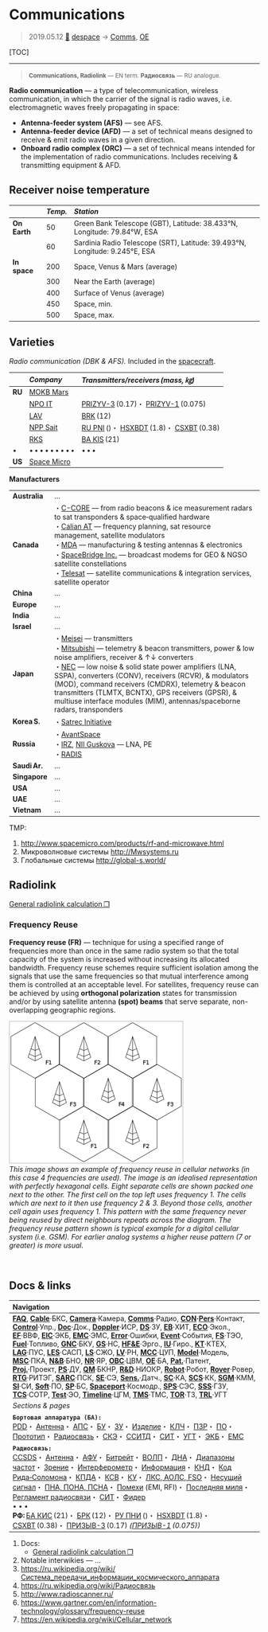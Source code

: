 # Communications
> 2019.05.12 [🚀](../index/index.md) [despace](index.md) → [Comms](comms.md), [OE](oe.md)

[TOC]

---

> <small>**Communications, Radiolink** — EN term. **Радиосвязь** — RU analogue.</small>

**Radio communication** — a type of telecommunication, wireless communication, in which the carrier of the signal is radio waves, i.e. electromagnetic waves freely propagating in space:

   - **Antenna-feeder system (AFS)** — see AFS.
   - **Antenna-feeder device (AFD)** — a set of technical means designed to receive & emit radio waves in a given direction.
   - **Onboard radio complex (ORC)** — a set of technical means intended for the implementation of radio communications. Includes receiving & transmitting equipment & AFD.



## Receiver noise temperature

| |*Temp.*|*Station*|
|:--|:--|:--|
|**On Earth**|50|Green Bank Telescope (GBT), Latitude: 38.433°N, Longitude: 79.84°W, ESA|
| |60|Sardinia Radio Telescope (SRT), Latitude: 39.493°N, Longitude: 9.245°E, ESA|
|**In space**|200|Space, Venus & Mars (average)|
| |300|Near the Earth (average)|
| |400|Surface of Venus (average)|
| |450|Space, min.|
| |500|Space, max.|



## Varieties
*Radio communication (DBK & AFS).* Included in the [spacecraft](sc.md).

| |*Company*|*Transmitters/receivers (mass, ㎏)*|
|:--|:--|:--|
|**RU**|[MOKB Mars](zz_mars_mokb.md)| |
| |[NPO IT](zz_npoit.md)|[PRIZYV-3](prizyv_3.md) (0.17)・ [PRIZYV-1](prizyv_1.md) (0.075)|
| |[LAV](zz_lav.md)|[BRK](brk_lav.md) (12)|
| |[NPP Sait](zz_sait_ltd.md)|[RU PNI](ру_пни.md) ()・ [HSXBDT](hsxbdt.md) (1.8)・ [CSXBT](csxbt.md) (0.38)|
| |[RKS](zz_rss.md)|[BA KIS](ба_кис.md) (21)|
|•|• • • • • • • • •|• • •|
|**US**|[Space Micro](space_micro.md)| |

**Manufacturers**

| | |
|:--|:--|
|**Australia**|…|
|**Canada**|・[C-CORE](zz_c_core.md) — from radio beacons & ice measurement radars to sat transponders & space‑qualified hardware<br> ・[Calian AT](zz_calian_at.md) — frequency planning, sat resource management, satellite modulators<br> ・[MDA](zz_mda.md) — manufacturing & testing antennas & electronics<br> ・[SpaceBridge Inc.](zz_spacebridge.md) — broadcast modems for GEO & NGSO satellite constellations<br> ・[Telesat](zz_telesat.md) — satellite communications & integration services, satellite operator|
|**China**|…|
|**Europe**|…|
|**India**|…|
|**Israel**|…|
|**Japan**|・[Meisei](zz_meisei.md) — transmitters<br> ・[Mitsubishi](zz_mitsubishi.md) — telemetry & beacon transmitters, power & low noise amplifiers, receiver & ↑↓ converters<br> ・[NEC](zz_nec.md) — low noise & solid state power amplifiers (LNA, SSPA), converters (CONV), receivers (RCVR), & modulators (MOD), command receivers (CMDRX), telemetry & beacon transmitters (TLMTX, BCNTX), GPS receivers (GPSR), & multiuse interface modules (MIM), antennas/spaceborne radars, transponders|
|**Korea S.**|・[Satrec Initiative](zz_satreci.md)|
|**Russia**|・[AvantSpace](zz_avantspace.md)<br> ・[IRZ](zz_irz.md), [NII Guskova](нии_гуськова.md) — LNA, PE<br> ・[RADIS](zz_radis.md)|
|**Saudi Ar.**|…|
|**Singapore**|…|
|**USA**|…|
|**UAE**|…|
|**Vietnam**|…|

TMP:

   1. <http://www.spacemicro.com/products/rf-and-microwave.html>
   1. Микроволновые системы <http://Mwsystems.ru>
   1. Глобальные системы <http://global-s.world/>



## Radiolink

[General radiolink calculation ❐](f/comms/radiolink_calc_full.zip)


### Frequency Reuse

**Frequency reuse (FR)** — technique for using a specified range of frequencies more than once in the same radio system so that the total capacity of the system is increased without increasing its allocated bandwidth. Frequency reuse schemes require sufficient isolation among the signals that use the same frequencies so that mutual interference among them is controlled at an acceptable level. For satellites, frequency reuse can be achieved by using **orthogonal polarization** states for transmission and/or by using satellite antenna **(spot) beams** that serve separate, non-overlapping geographic regions.

![](f/comms/frequency_reuse.png)  
*This image shows an example of frequency reuse in cellular networks (in this case 4 frequencies are used). The image is an idealised representation with perfectly hexagonal cells. Eight separate cells are shown packed one next to the other. The first cell on the top left uses frequency 1. The cells which are next to it then use frequency 2 & 3. Beyond those cells, another cell again uses frequency 1. This pattern with the same frequency never being reused by direct neighbours repeats across the diagram. The frequency reuse pattern shown is typical example for a digital cellular system (i.e. GSM). For earlier analog systems a higher reuse pattern (7 or greater) is more usual.*



<p style="page-break-after:always"> </p>

## Docs & links
|Navigation|
|:--|
|**[FAQ](faq.md)**, **[Cable](cable.md)**·БКС, **[Camera](cam.md)**·Камера, **[Comms](comms.md)**·Радио, **[CON](contact.md)·[Pers](person.md)**·Контакт, **[Control](control.md)**·Упр., **[Doc](doc.md)**·Док., **[Doppler](doppler.md)**·ИСР, **[DS](ds.md)**·ЗУ, **[EB](eb.md)**·ХИТ, **[ECO](ecology.md)**·Экол., **[EF](ef.md)**·ВВФ, **[ElC](elc.md)**·ЭКБ, **[EMC](emc.md)**·ЭМС, **[Error](error.md)**·Ошибки, **[Event](event.md)**·События, **[FS](fs.md)**·ТЭО, **[Fuel](fuel.md)**·Топливо, **[GNC](gnc.md)**·БКУ, **[GS](scs.md)**·НС, **[HF&E](hfe.md)**·Эрго., **[IU](iu.md)**·Гиро., **[KT](kt.md)**·КТЕХ, **[LAG](lag.md)**·ПУC, **[LES](les.md)**·САСП, **[LS](ls.md)**·СЖО, **[LV](lv.md)**·РН, **[MCC](mcc.md)**·ЦУП, **[Model](model.md)**·Модель, **[MSC](sc.md)**·ПКА, **[N&B](nnb.md)**·БНО, **[NR](nr.md)**·ЯР, **[OBC](obc.md)**·ЦВМ, **[OE](oe.md)**·БА, **[Pat.](патент.md)**·Патент, **[Proj.](project.md)**·Проект, **[PS](ps.md)**·ДУ, **[QM](qm.md)**·БКНР, **[R&D](rnd.md)**·НИОКР, **[Robot](robotics.md)**·Робот, **[Rover](rover.md)**·Ровер, **[RTG](rtg.md)**·РИТЭГ, **[SARC](sarc.md)**·ПСК, **[SE](se.md)**·СЭ, **[Sens.](sensor.md)**·Датч., **[SC](sc.md)**·КА, **[SCS](scs.md)**·КК, **[SGM](sgm.md)**·КММ, **[SI](si.md)**·СИ, **[Soft](soft.md)**·ПО, **[SP](sp.md)**·БС, **[Spaceport](spaceport.md)**·Космодр., **[SPS](sps.md)**·СЭС, **[SSS](sss.md)**·ГЗУ, **[TCS](tcs.md)**·СОТР, **[Test](test.md)**·ЭО, **[Timeline](timeline.md)**·ЦГМ, **[TMS](tms.md)**·ТМС, **[TOR](tor.md)**·ТЗ, **[TRL](trl.md)**·УГТ|
|*Sections & pages*|
|**`Бортовая аппаратура (БА):`**<br> [PDD](pdd.md)・ [Антенна](antenna.md)・ [АПС](hns.md)・ [БУ](sp.md)・ [ЗУ](ds.md)・ [Изделие](unit.md)・ [КЛЧ](clean_lvl.md)・ [ПЗР](fov.md)・ [ПО](soft.md)・ [Прототип](prototype.md)・ [Радиосвязь](comms.md)・ [СКЭ](elmsys.md)・ [ССИТД](tsdcs.md)・ [СИТ](etedp.md)・ [УГТ](trl.md)・ [ЭКБ](elc.md)・ [EMC](emc.md)|
|**`Радиосвязь:`**<br> [CCSDS](ccsds.md)・ [Антенна](antenna.md)・ [АФУ](afdev.md)・ [Битрейт](bitrate.md)・ [ВОЛП](ofts.md)・ [ДНА](дна.md)・ [Диапазоны частот](rf.md)・ [Зрение](view.md)・ [Интерферометр](interferometer.md)・ [Информация](info.md)・ [КНД](directivity.md)・ [Код Рида‑Соломона](rsco.md)・ [КПДА](antenna_ap.md)・ [КСВ](swr.md)・ [КУ](ку.md)・ [ЛКС, АОЛС, FSO](fso.md)・ [Несущий сигнал](carrwave.md)・ [ПНА, ПОНА, ПСНА](aiad.md)・ [Помехи](emi.md) (EMI, RFI)・ [Последняя миля](last_mile.md)・ [Регламент радиосвязи](rf.md)・ [СИТ](etedp.md)・ [Фидер](feeder.md) <br>• • •<br> **РФ:** [БА КИС](ба_кис.md) (21)・ [БРК](brk_lav.md) (12)・ [РУ ПНИ](ру_пни.md) ()・ [HSXBDT](hsxbdt.md) (1.8)・ [CSXBT](csxbt.md) (0.38)・ [ПРИЗЫВ-3](prizyv_3.md) (0.17) *([ПРИЗЫВ-1](prizyv_1.md) (0.075))*|

   1. Docs:
      - [General radiolink calculation ❐](f/comms/radiolink_calc_full.zip)
   1. Notable interwikies — …
   1. <https://ru.wikipedia.org/wiki/Система_передачи_информации_космического_аппарата>
   1. <https://ru.wikipedia.org/wiki/Радиосвязь>
   1. <http://www.radioscanner.ru/>
   1. <https://www.gartner.com/en/information-technology/glossary/frequency-reuse>
   1. <https://en.wikipedia.org/wiki/Cellular_network>
